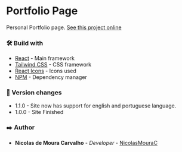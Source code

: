 # Portfolio Page
Personal Portfolio page.
[See this project online](https://nicolasmoura.online)

### 🛠️ Build with
* [React](https://reactjs.org) - Main framework
* [Tailwind CSS](https://tailwindcss.com/) - CSS framework
* [React Icons](https://react-icons.github.io/react-icons) - Icons used
* [NPM](https://www.npmjs.com) - Dependency manager

### 📌 Version changes
* 1.1.0 - Site now has support for english and portuguese language.
* 1.0.0 - Site Finished

### ✒️ Author
* **Nicolas de Moura Carvalho** - *Developer* - [NicolasMouraC](https://github.com/NicolasMouraC)
